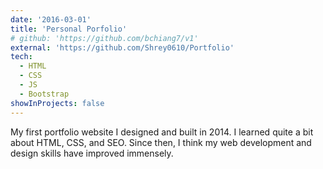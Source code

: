 ```yaml
---
date: '2016-03-01'
title: 'Personal Porfolio'
# github: 'https://github.com/bchiang7/v1'
external: 'https://github.com/Shrey0610/Portfolio'
tech:
  - HTML
  - CSS
  - JS
  - Bootstrap
showInProjects: false
---
```


My first portfolio website I designed and built in 2014. I learned quite a bit about HTML, CSS, and SEO. Since then, I think my web development and design skills have improved immensely.
